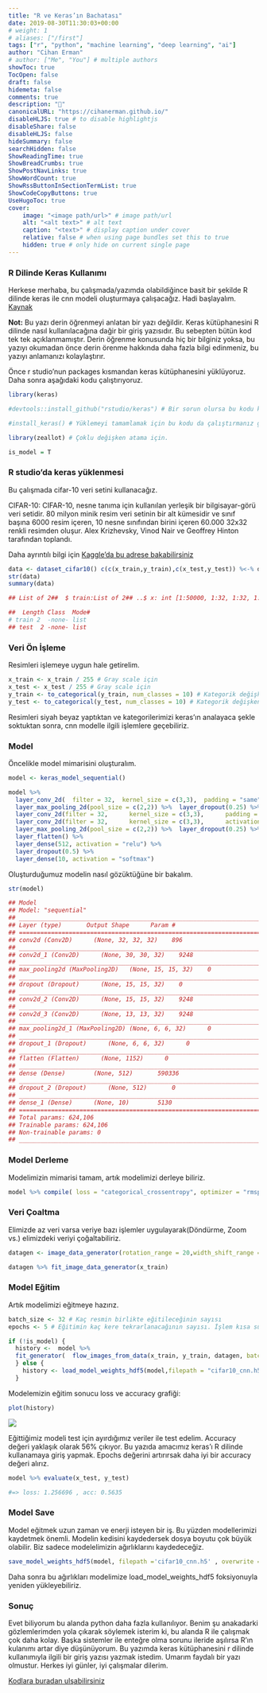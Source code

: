 ```yaml
---
title: "R ve Keras’ın Bachatası"
date: 2019-08-30T11:30:03+00:00
# weight: 1
# aliases: ["/first"]
tags: ["r", "python", "machine learning", "deep learning", "ai"]
author: "Cihan Erman"
# author: ["Me", "You"] # multiple authors
showToc: true
TocOpen: false
draft: false
hidemeta: false
comments: true
description: "💃"
canonicalURL: "https://cihanerman.github.io/"
disableHLJS: true # to disable highlightjs
disableShare: false
disableHLJS: false
hideSummary: false
searchHidden: false
ShowReadingTime: true
ShowBreadCrumbs: true
ShowPostNavLinks: true
ShowWordCount: true
ShowRssButtonInSectionTermList: true
ShowCodeCopyButtons: true
UseHugoToc: true
cover:
    image: "<image path/url>" # image path/url
    alt: "<alt text>" # alt text
    caption: "<text>" # display caption under cover
    relative: false # when using page bundles set this to true
    hidden: true # only hide on current single page
---
```

### R Dilinde Keras Kullanımı

Herkese merhaba, bu çalışmada/yazımda olabildiğince basit bir şekilde R
dilinde keras ile cnn modeli oluşturmaya çalışacağız. Hadi başlayalım.
[Kaynak](https://keras.rstudio.com/)

**Not:** Bu yazı derin öğrenmeyi anlatan bir yazı değildir. Keras
kütüphanesini R dilinde nasıl kullanılacağına dağir bir giriş yazısıdır.
Bu sebepten bütün kod tek tek açıklanmamıştır. Derin öğrenme konusunda
hiç bir bilginiz yoksa, bu yazıyı okumadan önce derin örenme hakkında
daha fazla bilgi edinmeniz, bu yazıyı anlamanızı kolaylaştırır.

Önce r studio’nun packages kısmandan keras kütüphanesini yüklüyoruz.
Daha sonra aşağıdaki kodu çalıştırıyoruz.

```r
library(keras)

#devtools::install_github("rstudio/keras") # Bir sorun olursa bu kodu kullanarak yüklemeyi deneye bilirsiniz.

#install_keras() # Yüklemeyi tamamlamak için bu kodu da çalıştırmanız gerekiyor.

library(zeallot) # Çoklu değişken atama için.

is_model = T
```

### R studio’da keras yüklenmesi

Bu çalışmada cifar-10 veri setini kullanacağız.

CIFAR-10: CIFAR-10, nesne tanıma için kullanılan yerleşik bir
bilgisayar-görü veri setidir. 80 milyon minik resim veri setinin bir alt
kümesidir ve sınıf başına 6000 resim içeren, 10 nesne sınıfından birini
içeren 60.000 32x32 renkli resimden oluşur. Alex Krizhevsky, Vinod Nair
ve Geoffrey Hinton tarafından toplandı.

Daha ayrıntılı bilgi için [Kaggle’da bu adrese
bakabilirsiniz](https://www.kaggle.com/c/cifar-10)

```r
data <- dataset_cifar10() c(c(x_train,y_train),c(x_test,y_test)) %<-% data 
str(data) 
summary(data)

## List of 2##  $ train:List of 2## ..$ x: int [1:50000, 1:32, 1:32, 1:3] 59 154 255 28 170 159 164 28 134 125 ...## ..$ y: int [1:50000, 1] 6 9 9 4 1 1 2 7 8 3 ...##  $ test :List of 2## ..$ x: int [1:10000, 1:32, 1:32, 1:3] 158 235 158 155 65 179 160 83 23 217 ...## ..$ y: num [1:10000, 1] 3 8 8 0 6 6 1 6 3 1 ...

##  Length Class  Mode#
# train 2  -none- list
## test  2 -none- list
```

### Veri Ön İşleme

Resimleri işlemeye uygun hale getirelim.

```r
x_train <- x_train / 255 # Gray scale için 
x_test <- x_test / 255 # Gray scale için 
y_train <- to_categorical(y_train, num_classes = 10) # Kategorik değişkene çevirme işlemi 
y_test <- to_categorical(y_test, num_classes = 10) # Kategorik değişkene çevirme işlemi
```

Resimleri siyah beyaz yaptıktan ve kategorilerimizi keras’ın analayaca
şekle soktuktan sonra, cnn modelle ilgili işlemlere geçebiliriz.

### Model

Öncelikle model mimarisini oluşturalım.

```r
model <- keras_model_sequential()
```

```r
model %>% 
  layer_conv_2d(  filter = 32,  kernel_size = c(3,3),  padding = "same",   input_shape = c(32, 32, 3),  activation = "relu"  ) %>% layer_conv_2d(filter = 32,      kernel_size = c(3,3),      activation = "relu") %>% 
  layer_max_pooling_2d(pool_size = c(2,2)) %>%  layer_dropout(0.25) %>%
  layer_conv_2d(filter = 32,      kernel_size = c(3,3),      padding = "same",      activation = "relu") %>%
  layer_conv_2d(filter = 32,      kernel_size = c(3,3),      activation = "relu") %>%
  layer_max_pooling_2d(pool_size = c(2,2)) %>%  layer_dropout(0.25) %>%  
  layer_flatten() %>%  
  layer_dense(512, activation = "relu") %>%  
  layer_dropout(0.5) %>%
  layer_dense(10, activation = "softmax")
```

Oluşturduğumuz modelin nasıl gözüktüğüne bir bakalım.

```r
str(model)

## Model
## Model: "sequential"
## ___________________________________________________________________________
## Layer (type)       Output Shape      Param #   
## ===========================================================================
## conv2d (Conv2D)      (None, 32, 32, 32)    896   
## ___________________________________________________________________________
## conv2d_1 (Conv2D)      (None, 30, 30, 32)    9248    
## ___________________________________________________________________________
## max_pooling2d (MaxPooling2D)   (None, 15, 15, 32)    0     
## ___________________________________________________________________________
## dropout (Dropout)      (None, 15, 15, 32)    0     
## ___________________________________________________________________________
## conv2d_2 (Conv2D)      (None, 15, 15, 32)    9248    
## ___________________________________________________________________________
## conv2d_3 (Conv2D)      (None, 13, 13, 32)    9248    
## ___________________________________________________________________________
## max_pooling2d_1 (MaxPooling2D) (None, 6, 6, 32)      0     
## ___________________________________________________________________________
## dropout_1 (Dropout)      (None, 6, 6, 32)      0     
## ___________________________________________________________________________
## flatten (Flatten)      (None, 1152)      0     
## ___________________________________________________________________________
## dense (Dense)        (None, 512)       590336  
## ___________________________________________________________________________
## dropout_2 (Dropout)      (None, 512)       0     
## ___________________________________________________________________________
## dense_1 (Dense)      (None, 10)        5130    
## ===========================================================================
## Total params: 624,106
## Trainable params: 624,106
## Non-trainable params: 0
## ___________________________________________________________________________
```

### Model Derleme

Modelimizin mimarisi tamam, artık modelimizi derleye biliriz.

```r
model %>% compile( loss = "categorical_crossentropy", optimizer = "rmsprop", metrics = "accuracy" )
```

### Veri Çoaltma

Elimizde az veri varsa veriye bazı işlemler uygulayarak(Döndürme, Zoom
vs.) elimizdeki veriyi çoğaltabiliriz.

```r
datagen <- image_data_generator(rotation_range = 20,width_shift_range = 0.2,height_shift_range = 0.2,horizontal_flip = TRUE)
```

```r
datagen %>% fit_image_data_generator(x_train)
```

### Model Eğitim

Artık modelimizi eğitmeye hazırız.

```r
batch_size <- 32 # Kaç resmin birlikte eğitileceğinin sayısı
epochs <- 5 # Eğitimin kaç kere tekrarlanacağının sayısı. İşlem kısa sürsümesi için sadece 5 epochs veriyorym
```

```r
if (!is_model) {  
  history <-  model %>% 
  fit_generator(  flow_images_from_data(x_train, y_train, datagen, batch_size = batch_size),  steps_per_epoch = as.integer(50000/batch_size),   epochs = epochs,   validation_data = list(x_test, y_test)  )
  } else {  
    history <- load_model_weights_hdf5(model,filepath = "cifar10_cnn.h5",by_name = FALSE,  skip_mismatch = FALSE, reshape = FALSE)
  }
```

Modelemizin eğitim sonucu loss ve accuracy grafiği:

```r
plot(history)
```

![](https://cdn-images-1.medium.com/max/800/1*N8tlW5-m5-vBjT8T5MyTIw.png)

Eğittiğimiz modeli test için ayırdığımız veriler ile test edelim.
Accuracy değeri yaklaşık olarak 56% çıkıyor. Bu yazıda amacımız keras’ı
R dilinde kullanamaya giriş yapmak. Epochs değerini artırırsak daha iyi
bir accuracy değeri alırız.

```r
model %>% evaluate(x_test, y_test)

#=> loss: 1.256696 , acc: 0.5635
```

### Model Save

Model eğitmek uzun zaman ve enerji isteyen bir iş. Bu yüzden
modellerimizi kaydetmek önemli. Modelin kedisini kaydedersek dosya
boyutu çok büyük olabilir. Biz sadece modelelimizin ağırlıklarını
kaydedeceğiz.

```r
save_model_weights_hdf5(model, filepath ='cifar10_cnn.h5' , overwrite = T)
```

Daha sonra bu ağırlıkları modelimize load\_model\_weights\_hdf5
foksiyonuyla yeniden yükleyebiliriz.

### Sonuç

Evet biliyorum bu alanda python daha fazla kullanılıyor. Benim şu
anakadarki gözlemlerimden yola çıkarak söylemek isterim ki, bu alanda R
ile çalışmak çok daha kolay. Başka sistemler ile enteğre olma sorunu
ileride aşılırsa R’ın kulanımı artar diye düşünüyorum. Bu yazımda keras
kütüphanesini r dilinde kullanımıyla ilgili bir giriş yazısı yazmak
istedim. Umarım faydalı bir yazı olmustur. Herkes iyi günler, iyi
çalışmalar dilerim.

[Kodlara buradan ulşabilirsiniz](https://github.com/cihanerman/r_with_keras_cnn)